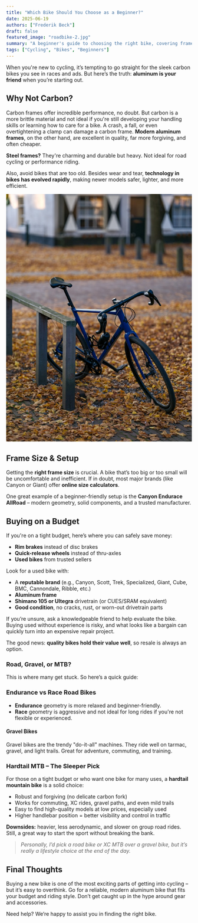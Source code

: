 ```yaml
---
title: "Which Bike Should You Choose as a Beginner?"
date: 2025-06-19
authors: ["Frederik Beck"]
draft: false
featured_image: "roadbike-2.jpg"
summary: "A beginner's guide to choosing the right bike, covering frame materials, sizes, types, and budget considerations."
tags: ["Cycling", "Bikes", "Beginners"]
---
```




When you're new to cycling, it’s tempting to go straight for the sleek carbon bikes you see in races and ads. But here’s the truth: **aluminum is your friend** when you’re starting out.

## Why Not Carbon?

Carbon frames offer incredible performance, no doubt. But carbon is a more brittle material and not ideal if you're still developing your handling skills or learning how to care for a bike. A crash, a fall, or even overtightening a clamp can damage a carbon frame. **Modern aluminum frames**, on the other hand, are excellent in quality, far more forgiving, and often cheaper.

**Steel frames?** They're charming and durable but heavy. Not ideal for road cycling or performance riding.

Also, avoid bikes that are too old. Besides wear and tear, **technology in bikes has evolved rapidly**, making newer models safer, lighter, and more efficient.

![Roadbike](roadbike-2.jpg)

## Frame Size & Setup

Getting the **right frame size** is crucial. A bike that’s too big or too small will be uncomfortable and inefficient. If in doubt, most major brands (like Canyon or Giant) offer **online size calculators**.

One great example of a beginner-friendly setup is the **Canyon Endurace AllRoad** – modern geometry, solid components, and a trusted manufacturer.

## Buying on a Budget

If you're on a tight budget, here’s where you can safely save money:

- **Rim brakes** instead of disc brakes
- **Quick-release wheels** instead of thru-axles
- **Used bikes** from trusted sellers

Look for a used bike with:

- A **reputable brand** (e.g., Canyon, Scott, Trek, Specialized, Giant, Cube, BMC, Cannondale, Ribble, etc.)
- **Aluminum frame**
- **Shimano 105 or Ultegra** drivetrain (or CUES/SRAM equivalent)
- **Good condition**, no cracks, rust, or worn-out drivetrain parts

If you’re unsure, ask a knowledgeable friend to help evaluate the bike. Buying used without experience is risky, and what looks like a bargain can quickly turn into an expensive repair project.

The good news: **quality bikes hold their value well**, so resale is always an option.

### Road, Gravel, or MTB?

This is where many get stuck. So here’s a quick guide:

### Endurance vs Race Road Bikes

- **Endurance** geometry is more relaxed and beginner-friendly.
- **Race** geometry is aggressive and not ideal for long rides if you're not flexible or experienced.

#### Gravel Bikes

Gravel bikes are the trendy "do-it-all" machines. They ride well on tarmac, gravel, and light trails. Great for adventure, commuting, and training.

### Hardtail MTB – The Sleeper Pick

For those on a tight budget or who want one bike for many uses, a **hardtail mountain bike** is a solid choice:

- Robust and forgiving (no delicate carbon fork)
- Works for commuting, XC rides, gravel paths, and even mild trails
- Easy to find high-quality models at low prices, especially used
- Higher handlebar position = better visibility and control in traffic

**Downsides:** heavier, less aerodynamic, and slower on group road rides. Still, a great way to start the sport without breaking the bank.

> *Personally, I’d pick a road bike or XC MTB over a gravel bike, but it’s really a lifestyle choice at the end of the day.*

## Final Thoughts

Buying a new bike is one of the most exciting parts of getting into cycling – but it’s easy to overthink. Go for a reliable, modern aluminum bike that fits your budget and riding style. Don’t get caught up in the hype around gear and accessories.

Need help? We’re happy to assist you in finding the right bike.
